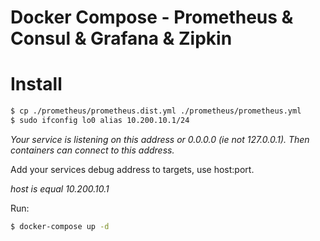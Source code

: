 Docker Compose - Prometheus & Consul & Grafana & Zipkin
======================================

# Install

``` bash
$ cp ./prometheus/prometheus.dist.yml ./prometheus/prometheus.yml
$ sudo ifconfig lo0 alias 10.200.10.1/24
```

*Your service is listening on this address or 0.0.0.0 (ie not 127.0.0.1). 
Then containers can connect to this address.*

Add your services debug address to targets, use host:port.

*host is equal 10.200.10.1*


Run:

``` bash
$ docker-compose up -d
```
